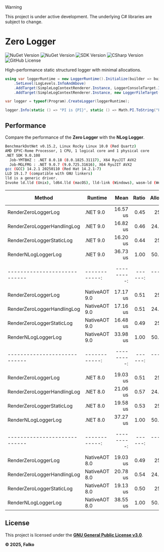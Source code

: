 > [!WARNING]
> This project is under active development. The underlying C# libraries are subject to change.

# Zero Logger

![NuGet Version](https://img.shields.io/nuget/v/Falko.ZeroLogger?style=for-the-badge&color=green)
![NuGet Version](https://img.shields.io/nuget/vpre/Falko.ZeroLogger?style=for-the-badge&color=red)
![SDK Version](https://img.shields.io/badge/.NET-9%2C8-gray?style=for-the-badge)
![CSharp Version](https://img.shields.io/badge/CSharp-13-gray?style=for-the-badge)
![GitHub License](https://img.shields.io/github/license/falko-code/zero-logger?style=for-the-badge&color=gray)

High-performance static structured logger with minimal allocations.

```C#
using var loggerRuntime = new LoggerRuntime().Initialize(builder => builder
    .SetLevel(LogLevels.InfoAndAbove)
    .AddTarget(SimpleLogContextRenderer.Instance, LoggerConsoleTarget.Instance)
    .AddTarget(SimpleLogContextRenderer.Instance, new LoggerFileTarget("app_name", "./Logs")));

var logger = typeof(Program).CreateLogger(loggerRuntime);

logger.Info(static () => "PI is {PI}", static () => Math.PI.ToString("F"));
```

## Performance

Compare the performance of the **Zero Logger** with the **NLog Logger**.

```bash
BenchmarkDotNet v0.15.2, Linux Rocky Linux 10.0 (Red Quartz)
AMD EPYC-Rome Processor, 1 CPU, 1 logical core and 1 physical core
.NET SDK 9.0.108
  Job-YMTBHZ : .NET 8.0.18 (8.0.1825.31117), X64 RyuJIT AVX2
  Job-MGLFMG : .NET 9.0.7 (9.0.725.31616), X64 RyuJIT AVX2
gcc (GCC) 14.2.1 20250110 (Red Hat 14.2.1-7)
LLD 19.1.7 (compatible with GNU linkers)
lld is a generic driver.
Invoke ld.lld (Unix), ld64.lld (macOS), lld-link (Windows), wasm-ld (WebAssembly) instead
```

| Method                       | Runtime       |       Mean |   Ratio |   Allocated |   Alloc Ratio |
|------------------------------|---------------|-----------:|--------:|------------:|--------------:|
| RenderZeroLoggerLog          | .NET 9.0      |   16.57 us |    0.45 |     25.7 KB |          0.51 |
| RenderZeroLoggerHandlingLog  | .NET 9.0      |   16.82 us |    0.46 |    24.14 KB |          0.48 |
| RenderZeroLoggerStaticLog    | .NET 9.0      |   16.20 us |    0.44 |     25.7 KB |          0.51 |
| RenderNLogLoggerLog          | .NET 9.0      |   36.73 us |    1.00 |    50.78 KB |          1.00 |
| ---------------------------- | ------------: | ---------: | ------: | ----------: | ------------: |
| RenderZeroLoggerLog          | NativeAOT 9.0 |   17.17 us |    0.51 |     25.7 KB |          0.51 |
| RenderZeroLoggerHandlingLog  | NativeAOT 9.0 |   17.16 us |    0.51 |    24.14 KB |          0.48 |
| RenderZeroLoggerStaticLog    | NativeAOT 9.0 |   16.48 us |    0.49 |     25.7 KB |          0.51 |
| RenderNLogLoggerLog          | NativeAOT 9.0 |   33.98 us |    1.00 |    50.78 KB |          1.00 |
| ---------------------------- | ------------: | ---------: | ------: | ----------: | ------------: |
| RenderZeroLoggerLog          | .NET 8.0      |   19.03 us |    0.51 |     25.7 KB |          0.51 |
| RenderZeroLoggerHandlingLog  | .NET 8.0      |   21.06 us |    0.57 |    24.14 KB |          0.48 |
| RenderZeroLoggerStaticLog    | .NET 8.0      |   19.58 us |    0.53 |     25.7 KB |          0.51 |
| RenderNLogLoggerLog          | .NET 8.0      |   37.27 us |    1.00 |    50.78 KB |          1.00 |
| ---------------------------- | ------------: | ---------: | ------: | ----------: | ------------: |
| RenderZeroLoggerLog          | NativeAOT 8.0 |   19.03 us |    0.49 |     25.7 KB |          0.51 |
| RenderZeroLoggerHandlingLog  | NativeAOT 8.0 |   20.78 us |    0.54 |    24.14 KB |          0.48 |
| RenderZeroLoggerStaticLog    | NativeAOT 8.0 |   19.13 us |    0.50 |     25.7 KB |          0.51 |
| RenderNLogLoggerLog          | NativeAOT 8.0 |   38.55 us |    1.00 |    50.78 KB |          1.00 |

## License

This project is licensed under the **[GNU General Public License v3.0](License.md)**.

**© 2025, Falko**
